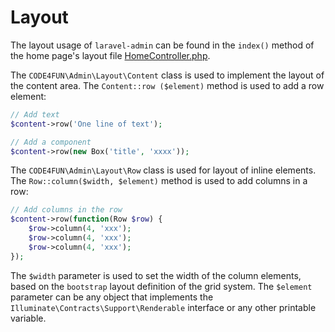 # Layout

The layout usage of `laravel-admin` can be found in the `index()` method of the home page's layout file [HomeController.php](/src/Commands/stubs/ExampleController.stub).

The `CODE4FUN\Admin\Layout\Content` class is used to implement the layout of the content area. The `Content::row ($element)` method is used to add a row element:

```php
// Add text
$content->row('One line of text');

// Add a component
$content->row(new Box('title', 'xxxx'));


```

The `CODE4FUN\Admin\Layout\Row` class is used for layout of inline elements. The `Row::column($width, $element)` method is used to add columns in a row:

```php
// Add columns in the row
$content->row(function(Row $row) {
    $row->column(4, 'xxx');
    $row->column(4, 'xxx');
    $row->column(4, 'xxx');
});

```
The `$width` parameter is used to set the width of the column elements, based on the `bootstrap` layout definition of the grid system. The `$element` parameter can be any object that implements the `Illuminate\Contracts\Support\Renderable` interface or any other printable variable.
